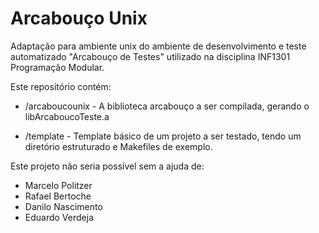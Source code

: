 # Arcabouço Unix

Adaptação para ambiente unix 
do ambiente de desenvolvimento e teste automatizado 
"Arcabouço de Testes" 
utilizado na disciplina INF1301 Programação Modular.

Este repositório contém:

* /arcaboucounix - A biblioteca arcabouço a ser compilada, gerando o libArcaboucoTeste.a

* /template - Template básico de um projeto a ser testado, tendo um diretório estruturado e Makefiles de exemplo.

Este projeto não seria possível sem a ajuda de:

* Marcelo Politzer
* Rafael Bertoche
* Danilo Nascimento 
* Eduardo Verdeja 
